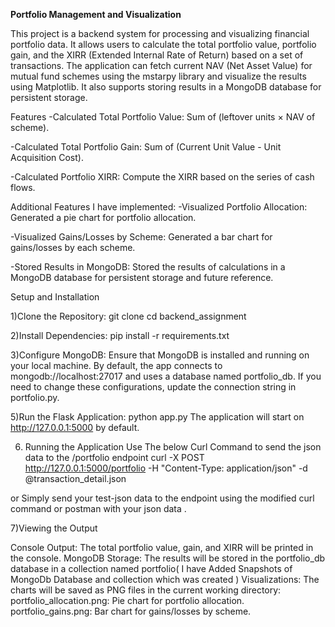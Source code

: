**Portfolio Management and Visualization**

This project is a backend system for processing and visualizing financial portfolio data. It allows users to calculate the total portfolio value, portfolio gain, and the XIRR (Extended Internal Rate of Return) based on a set of transactions. The application can fetch current NAV (Net Asset Value) for mutual fund schemes using the mstarpy library and visualize the results using Matplotlib. It also supports storing results in a MongoDB database for persistent storage.

Features
-Calculated Total Portfolio Value: Sum of (leftover units × NAV of scheme).

-Calculated Total Portfolio Gain: Sum of (Current Unit Value - Unit Acquisition Cost).

-Calculated Portfolio XIRR: Compute the XIRR based on the series of cash flows.

Additional Features I have implemented:
-Visualized Portfolio Allocation: Generated a pie chart for portfolio allocation.

-Visualized Gains/Losses by Scheme: Generated a bar chart for gains/losses by each scheme.

-Stored Results in MongoDB: Stored the results of calculations in a MongoDB database for persistent storage and future reference.


Setup and Installation

1)Clone the Repository:
git clone <repository-url>
cd backend_assignment

2)Install Dependencies:
pip install -r requirements.txt

3)Configure MongoDB:
Ensure that MongoDB is installed and running on your local machine. By default, the app connects to mongodb://localhost:27017 and uses a database named portfolio_db. If you need to change these configurations, update the connection string in portfolio.py.

5)Run the Flask Application:
python app.py
The application will start on http://127.0.0.1:5000 by default.

6) Running the Application 
Use The below Curl Command to send the json data to the /portfolio endpoint
curl -X POST http://127.0.0.1:5000/portfolio -H "Content-Type: application/json" -d @transaction_detail.json

or 
Simply send your test-json data to the endpoint using the modified curl command or postman with your json data .

7)Viewing the Output

Console Output: The total portfolio value, gain, and XIRR will be printed in the console.
MongoDB Storage: The results will be stored in the portfolio_db database in a collection named portfolio( I have Added Snapshots of MongoDb Database and collection which was created )
Visualizations: The charts will be saved as PNG files in the current working directory:
      portfolio_allocation.png: Pie chart for portfolio allocation.
      portfolio_gains.png: Bar chart for gains/losses by scheme.



      
